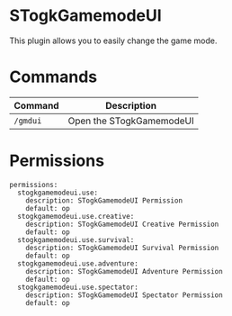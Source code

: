 # STogkGamemodeUI
This plugin allows you to easily change the game mode.

# Commands
|**Command**|**Description**|
|-----------|---------------|
|`/gmdui`|Open the STogkGamemodeUI|

# Permissions
```
permissions:
  stogkgamemodeui.use:
    description: STogkGamemodeUI Permission
    default: op
  stogkgamemodeui.use.creative:
    description: STogkGamemodeUI Creative Permission
    default: op
  stogkgamemodeui.use.survival:
    description: STogkGamemodeUI Survival Permission
    default: op
  stogkgamemodeui.use.adventure:
    description: STogkGamemodeUI Adventure Permission
    default: op
  stogkgamemodeui.use.spectator:
    description: STogkGamemodeUI Spectator Permission
    default: op
```






